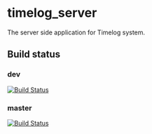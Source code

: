 # timelog_server
The server side application for Timelog system.

## Build status

### dev
[![Build Status](https://ssl-drone.csie.ntut.edu.tw/api/badges/software-system-lab/timelog_server/status.svg?ref=refs/heads/dev)](https://ssl-drone.csie.ntut.edu.tw/software-system-lab/timelog_server)

### master

[![Build Status](https://ssl-drone.csie.ntut.edu.tw/api/badges/software-system-lab/timelog_server/status.svg?ref=refs/heads/master)](https://ssl-drone.csie.ntut.edu.tw/software-system-lab/timelog_server)